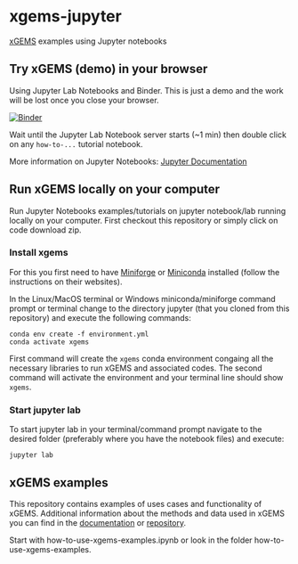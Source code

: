 # xgems-jupyter

[xGEMS](https://gemshub.github.io/site/start/gemstandalone/download/#xgems) examples using Jupyter notebooks

## Try xGEMS (demo) in your browser

Using Jupyter Lab Notebooks and Binder. This is just a demo and the work will be lost once you close your browser.

[![Binder](https://mybinder.org/badge_logo.svg)](https://mybinder.org/v2/gh/gemshub/xgems-jupyter/main?urlpath=lab/tree/how-to-use-xgems-examples.ipynb)  

Wait until the Jupyter Lab Notebook server starts (~1 min) then double click on any `how-to-...` tutorial notebook.

More information on Jupyter Notebooks: [Jupyter Documentation](https://jupyter.readthedocs.io/en/latest/index.html)

## Run xGEMS locally on your computer

Run Jupyter Notebooks examples/tutorials on jupyter notebook/lab running locally on your computer. First checkout this repository or simply click on code download zip. 

### Install xgems

For this you first need to have [Miniforge](https://github.com/conda-forge/miniforge/releases) or [Miniconda](https://conda.io/miniconda.html) installed (follow the instructions on their websites).

In the Linux/MacOS terminal or Windows miniconda/miniforge command prompt or terminal change to the directory jupyter (that you cloned from this repository) and execute the following commands: 

```
conda env create -f environment.yml
conda activate xgems
``` 
First command will create the `xgems` conda environment congaing all the necessary libraries to run xGEMS and associated codes. The second command will activate the environment and your terminal line should show `xgems`.

### Start jupyter lab

To start jupyter lab in your terminal/command prompt navigate to the desired folder (preferably where you have the notebook files) and execute:

```
jupyter lab
``` 

## xGEMS examples

This repository contains examples of uses cases and functionality of xGEMS. Additional information about the methods and data used in xGEMS you can find in the [documentation](https://xgems.readthedocs.io/en/latest/) or [repository](https://bitbucket.org/gems4/xgems).

Start with how-to-use-xgems-examples.ipynb or look in the folder how-to-use-xgems-examples. 
